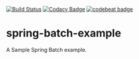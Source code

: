 [![Build Status](https://travis-ci.org/madbear2000/spring-batch-example.svg)](https://travis-ci.org/madbear2000/spring-batch-example)
[![Codacy Badge](https://api.codacy.com/project/badge/Grade/8362e1058d23433893457b87c3a5a36e)](https://www.codacy.com/app/aj-dragon/spring-batch-example?utm_source=github.com&amp;utm_medium=referral&amp;utm_content=madbear2000/spring-batch-example&amp;utm_campaign=Badge_Grade)
[![codebeat badge](https://codebeat.co/badges/372ad37f-3e17-4876-b321-fb5b33e05bbf)](https://codebeat.co/projects/github-com-madbear2000-spring-batch-example)

# spring-batch-example
A Sample Spring Batch example.
